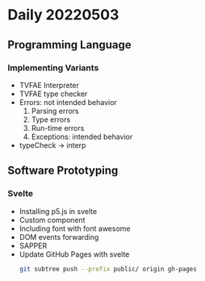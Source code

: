 Daily 20220503
===

## Programming Language

### Implementing Variants
- TVFAE Interpreter
- TVFAE type checker
- Errors: not intended behavior
  1. Parsing errors
  2. Type errors
  3. Run-time errors
  4. Exceptions: intended behavior
- typeCheck -> interp

## Software Prototyping

### Svelte
- Installing p5.js in svelte
- Custom component
- Including font with font awesome
- DOM events forwarding
- SAPPER
- Update GitHub Pages with svelte
  ```zsh
  git subtree push --prefix public/ origin gh-pages
  ```